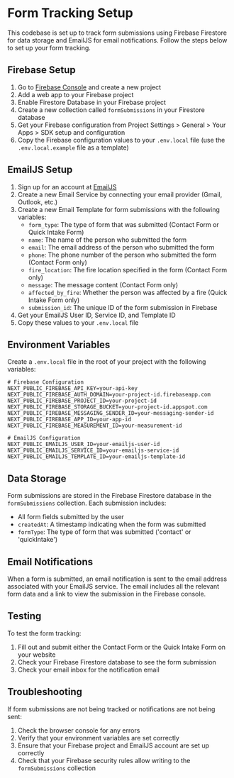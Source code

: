 # Form Tracking Setup

This codebase is set up to track form submissions using Firebase Firestore for data storage and EmailJS for email notifications. Follow the steps below to set up your form tracking.

## Firebase Setup

1. Go to [Firebase Console](https://console.firebase.google.com/) and create a new project
2. Add a web app to your Firebase project
3. Enable Firestore Database in your Firebase project
4. Create a new collection called `formSubmissions` in your Firestore database
5. Get your Firebase configuration from Project Settings > General > Your Apps > SDK setup and configuration
6. Copy the Firebase configuration values to your `.env.local` file (use the `.env.local.example` file as a template)

## EmailJS Setup

1. Sign up for an account at [EmailJS](https://www.emailjs.com/)
2. Create a new Email Service by connecting your email provider (Gmail, Outlook, etc.)
3. Create a new Email Template for form submissions with the following variables:
   - `form_type`: The type of form that was submitted (Contact Form or Quick Intake Form)
   - `name`: The name of the person who submitted the form
   - `email`: The email address of the person who submitted the form
   - `phone`: The phone number of the person who submitted the form (Contact Form only)
   - `fire_location`: The fire location specified in the form (Contact Form only)
   - `message`: The message content (Contact Form only)
   - `affected_by_fire`: Whether the person was affected by a fire (Quick Intake Form only)
   - `submission_id`: The unique ID of the form submission in Firebase
4. Get your EmailJS User ID, Service ID, and Template ID
5. Copy these values to your `.env.local` file

## Environment Variables

Create a `.env.local` file in the root of your project with the following variables:

```
# Firebase Configuration
NEXT_PUBLIC_FIREBASE_API_KEY=your-api-key
NEXT_PUBLIC_FIREBASE_AUTH_DOMAIN=your-project-id.firebaseapp.com
NEXT_PUBLIC_FIREBASE_PROJECT_ID=your-project-id
NEXT_PUBLIC_FIREBASE_STORAGE_BUCKET=your-project-id.appspot.com
NEXT_PUBLIC_FIREBASE_MESSAGING_SENDER_ID=your-messaging-sender-id
NEXT_PUBLIC_FIREBASE_APP_ID=your-app-id
NEXT_PUBLIC_FIREBASE_MEASUREMENT_ID=your-measurement-id

# EmailJS Configuration
NEXT_PUBLIC_EMAILJS_USER_ID=your-emailjs-user-id
NEXT_PUBLIC_EMAILJS_SERVICE_ID=your-emailjs-service-id
NEXT_PUBLIC_EMAILJS_TEMPLATE_ID=your-emailjs-template-id
```

## Data Storage

Form submissions are stored in the Firebase Firestore database in the `formSubmissions` collection. Each submission includes:

- All form fields submitted by the user
- `createdAt`: A timestamp indicating when the form was submitted
- `formType`: The type of form that was submitted ('contact' or 'quickIntake')

## Email Notifications

When a form is submitted, an email notification is sent to the email address associated with your EmailJS service. The email includes all the relevant form data and a link to view the submission in the Firebase console.

## Testing

To test the form tracking:

1. Fill out and submit either the Contact Form or the Quick Intake Form on your website
2. Check your Firebase Firestore database to see the form submission
3. Check your email inbox for the notification email

## Troubleshooting

If form submissions are not being tracked or notifications are not being sent:

1. Check the browser console for any errors
2. Verify that your environment variables are set correctly
3. Ensure that your Firebase project and EmailJS account are set up correctly
4. Check that your Firebase security rules allow writing to the `formSubmissions` collection 